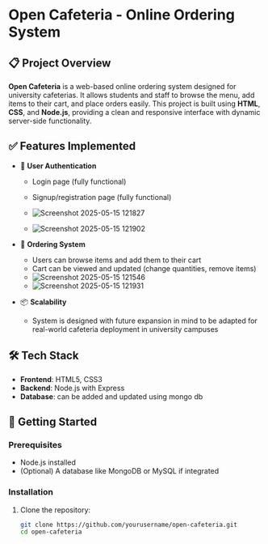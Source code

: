 # Open Cafeteria - Online Ordering System

## 📋 Project Overview

**Open Cafeteria** is a web-based online ordering system designed for university cafeterias. It allows students and staff to browse the menu, add items to their cart, and place orders easily. This project is built using **HTML**, **CSS**, and **Node.js**, providing a clean and responsive interface with dynamic server-side functionality.

## ✅ Features Implemented


- 🔐 **User Authentication**
  - Login page (fully functional)
  - Signup/registration page (fully functional)
  - ![Screenshot 2025-05-15 121827](https://github.com/user-attachments/assets/ef8f53ad-66fd-4b6b-88aa-5e375fdb4ed2)

  - ![Screenshot 2025-05-15 121902](https://github.com/user-attachments/assets/ffb29eaa-521c-4842-9f99-2403b95cf3d0)



- 🛒 **Ordering System**
  - Users can browse items and add them to their cart
  - Cart can be viewed and updated (change quantities, remove items)
  - ![Screenshot 2025-05-15 121546](https://github.com/user-attachments/assets/4a8ac3d7-c9ca-4fca-8249-889345c9d42d)
  - ![Screenshot 2025-05-15 121931](https://github.com/user-attachments/assets/606a29d1-3a13-4b7d-91e3-42eedef98b81)


  
- 📦 **Scalability**
  - System is designed with future expansion in mind to be adapted for real-world cafeteria deployment in university campuses

## 🛠️ Tech Stack

- **Frontend**: HTML5, CSS3
- **Backend**: Node.js with Express
- **Database**: can be added and updated using mongo db

## 🚀 Getting Started

### Prerequisites
- Node.js installed
- (Optional) A database like MongoDB or MySQL if integrated

### Installation

1. Clone the repository:
   ```bash
   git clone https://github.com/yourusername/open-cafeteria.git
   cd open-cafeteria

